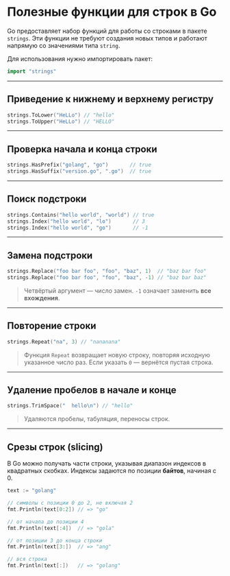 # Полезные функции для строк в Go

Go предоставляет набор функций для работы со строками в пакете `strings`.
Эти функции не требуют создания новых типов и работают напрямую со значениями типа `string`.

Для использования нужно импортировать пакет:

```go
import "strings"
````

---

## Приведение к нижнему и верхнему регистру

```go
strings.ToLower("HeLLo") // "hello"
strings.ToUpper("HeLLo") // "HELLO"
```

---

## Проверка начала и конца строки

```go
strings.HasPrefix("golang", "go")       // true
strings.HasSuffix("version.go", ".go")  // true
```

---

## Поиск подстроки

```go
strings.Contains("hello world", "world") // true
strings.Index("hello world", "lo")       // 3
strings.Index("hello world", "go")       // -1
```

---

## Замена подстроки

```go
strings.Replace("foo bar foo", "foo", "baz", 1)  // "baz bar foo"
strings.Replace("foo bar foo", "foo", "baz", -1) // "baz bar baz"
```

> Четвёртый аргумент — число замен. `-1` означает заменить **все вхождения**.

---

## Повторение строки

```go
strings.Repeat("na", 3) // "nananana"
```

> Функция `Repeat` возвращает новую строку, повторяя исходную указанное число раз.
> Если указать `0` — вернётся пустая строка.

---

## Удаление пробелов в начале и конце

```go
strings.TrimSpace("  hello\n") // "hello"
```

> Удаляются пробелы, табуляция, переносы строк.

---

## Срезы строк (slicing)

В Go можно получать части строки, указывая диапазон индексов в квадратных скобках.
Индексы задаются по позиции **байтов**, начиная с 0.

```go
text := "golang"

// символы с позиции 0 до 2, не включая 2
fmt.Println(text[0:2]) // => "go"

// от начала до позиции 4
fmt.Println(text[:4])  // => "gola"

// от позиции 3 до конца строки
fmt.Println(text[3:])  // => "ang"

// вся строка
fmt.Println(text[:])   // => "golang"
```
